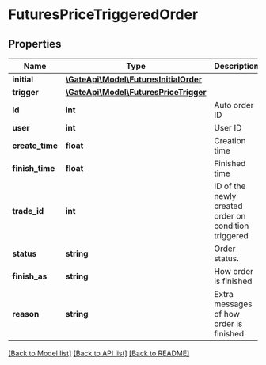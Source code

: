 # FuturesPriceTriggeredOrder

## Properties
Name | Type | Description | Notes
------------ | ------------- | ------------- | -------------
**initial** | [**\GateApi\Model\FuturesInitialOrder**](FuturesInitialOrder.md) |  | 
**trigger** | [**\GateApi\Model\FuturesPriceTrigger**](FuturesPriceTrigger.md) |  | 
**id** | **int** | Auto order ID | [optional] 
**user** | **int** | User ID | [optional] 
**create_time** | **float** | Creation time | [optional] 
**finish_time** | **float** | Finished time | [optional] 
**trade_id** | **int** | ID of the newly created order on condition triggered | [optional] 
**status** | **string** | Order status. | [optional] 
**finish_as** | **string** | How order is finished | [optional] 
**reason** | **string** | Extra messages of how order is finished | [optional] 

[[Back to Model list]](../README.md#documentation-for-models) [[Back to API list]](../README.md#documentation-for-api-endpoints) [[Back to README]](../README.md)


